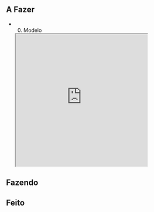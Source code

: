 ## A Fazer
- 00. Modelo  
  <iframe
    src="https://efzevios.github.io/Spork/Porcento.html"
    style="width:75%;height:center;aspect-ratio:1/1"
    scrolling="yes">
  </iframe>
  

## Fazendo

## Feito